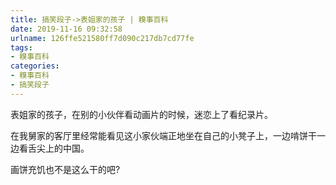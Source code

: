 ```yaml
---
title: 搞笑段子->表姐家的孩子 | 糗事百科
date: 2019-11-16 09:32:58
urlname: 126ffe521580ff7d090c217db7cd77fe
tags: 
- 糗事百科
categories:
- 糗事百科
- 搞笑段子
---
```

表姐家的孩子，在别的小伙伴看动画片的时候，迷恋上了看纪录片。

在我舅家的客厅里经常能看见这小家伙端正地坐在自己的小凳子上，一边啃饼干一边看舌尖上的中国。

画饼充饥也不是这么干的吧?


